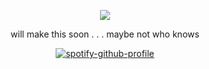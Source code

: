 <div align="center">

![](https://komarev.com/ghpvc/?username=AutisticDetective&color=9a85b8&label=People)

will make this soon . . .  maybe not who knows

[![spotify-github-profile](https://spotify-github-profile.kittinanx.com/api/view?uid=31v24qeespko6atq6jwsmdp3df6i&cover_image=true&theme=novatorem&show_offline=true&background_color=a39ab8&interchange=true&bar_color=9a85b8&bar_color_cover=false)](https://spotify-github-profile.kittinanx.com/api/view?uid=31v24qeespko6atq6jwsmdp3df6i&redirect=true)

</div>
